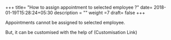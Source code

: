+++
title= "How to assign appointment to selected employee ?"
date= 2018-01-19T15:28:24+05:30
description = ""
weight =7
draft= false
+++

 Appointments cannot be assigned to selected employee.

 But, it can be customised with the help of (Customisation Link)

